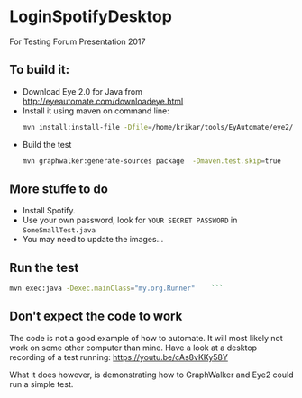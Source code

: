 # LoginSpotifyDesktop
For Testing Forum Presentation 2017

## To build it:

* Download Eye 2.0 for Java from http://eyeautomate.com/downloadeye.html
* Install it using maven on command line:
  ```sh
  mvn install:install-file -Dfile=/home/krikar/tools/EyAutomate/eye2/eye2.jar -DgroupId=eye -DartifactId=Eye -Dversion=2 -Dpackaging=jar
  ```
* Build the test
  ```sh
  mvn graphwalker:generate-sources package  -Dmaven.test.skip=true
  ```

## More stuffe to do

* Install Spotify.
* Use your own password, look for `YOUR SECRET PASSWORD` in `SomeSmallTest.java`
* You may need to update the images...

## Run the test

 ```sh
mvn exec:java -Dexec.mainClass="my.org.Runner"    ```
```

## Don't expect the code to work

The code is not a good example of how to automate. It will most likely not work on some other computer than mine. Have a look at a desktop recording of a test running: https://youtu.be/cAs8vKKy58Y

What it does however, is demonstrating how to GraphWalker and Eye2 could run a simple test.
